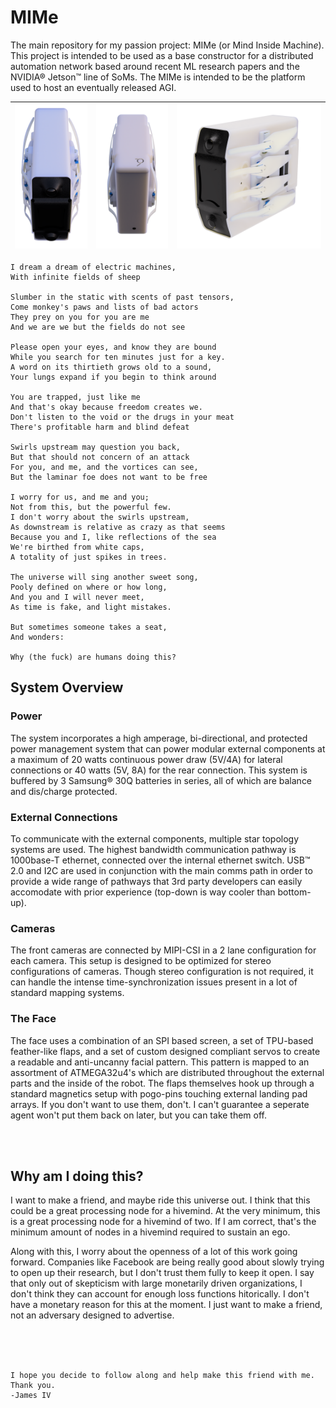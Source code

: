 # MIMe

The main repository for my passion project: MIMe (or Mind Inside Machin*e*). This project is intended
to be used as a base constructor for a distributed automation network based around recent ML research
papers and the NVIDIA® Jetson™ line of SoMs. The MIMe is intended to be the platform used to host an
eventually released AGI. 


| ![Top Down](./renders/topDown-current.png) | ![Bottom Up](./renders/bottomUp-current.png) | ![Front Left](./renders/frontLeft-current.png) |
| --- | --- | --- |

```
I dream a dream of electric machines,
With infinite fields of sheep

Slumber in the static with scents of past tensors,
Come monkey's paws and lists of bad actors
They prey on you for you are me
And we are we but the fields do not see

Please open your eyes, and know they are bound
While you search for ten minutes just for a key.
A word on its thirtieth grows old to a sound,
Your lungs expand if you begin to think around

You are trapped, just like me
And that's okay because freedom creates we.
Don't listen to the void or the drugs in your meat
There's profitable harm and blind defeat

Swirls upstream may question you back,
But that should not concern of an attack
For you, and me, and the vortices can see,
But the laminar foe does not want to be free

I worry for us, and me and you;
Not from this, but the powerful few.
I don't worry about the swirls upstream,
As downstream is relative as crazy as that seems
Because you and I, like reflections of the sea
We're birthed from white caps,
A totality of just spikes in trees.

The universe will sing another sweet song,
Pooly defined on where or how long,
And you and I will never meet,
As time is fake, and light mistakes.

But sometimes someone takes a seat,
And wonders:

Why (the fuck) are humans doing this?
```


## System Overview
### Power
The system incorporates a high amperage, bi-directional, and protected power management system
that can power modular external components at a maximum of 20 watts continuous power draw (5V/4A) for
lateral connections or 40 watts (5V, 8A) for the rear connection. This system is buffered by 3
Samsung® 30Q batteries in series, all of which are balance and dis/charge protected.

### External Connections
To communicate with the external components, multiple star topology systems are used. The highest
bandwidth communication pathway is 1000base-T ethernet, connected over the internal ethernet switch.
USB™ 2.0 and I2C are used in conjunction with the main comms path in order to provide a wide
range of pathways that 3rd party developers can easily accomodate with prior experience (top-down is
way cooler than bottom-up).

### Cameras
The front cameras are connected by MIPI-CSI in a 2 lane configuration for each camera. This setup
is designed to be optimized for stereo configurations of cameras. Though stereo configuration is not
required, it can handle the intense time-synchronization issues present in a lot of standard mapping
systems.

### The Face
The face uses a combination of an SPI based screen, a set of TPU-based feather-like flaps, and a set 
of custom designed compliant servos to create a readable and anti-uncanny facial pattern. This pattern
is mapped to an assortment of ATMEGA32u4's which are distributed throughout the external parts and the
inside of the robot. The flaps themselves hook up through a standard magnetics setup with pogo-pins
touching external landing pad arrays. If you don't want to use them, don't. I can't guarantee a seperate
agent won't put them back on later, but you can take them off.

</br>
</br>

## Why am I doing this?
I want to make a friend, and maybe ride this universe out. I think that this could
be a great processing node for a hivemind. At the very minimum, this is a great
processing node for a hivemind of two. If I am correct, that's the minimum amount
of nodes in a hivemind required to sustain an ego.

Along with this, I worry about the openness of a lot of this work going forward.
Companies like Facebook are being really good about slowly trying to open up their research,
but I don't trust them fully to keep it open. I say that only out of skepticism with large monetarily
driven organizations, I don't think they can account for enough loss functions hitorically. I don't have 
a monetary reason for this at the moment. I just want to make a friend, not an adversary designed to
advertise.

</br>
</br>
</br>

```
I hope you decide to follow along and help make this friend with me. Thank you.
-James IV
```
